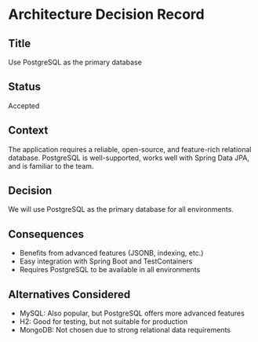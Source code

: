 # Architecture Decision Record

## Title
Use PostgreSQL as the primary database

## Status
Accepted

## Context
The application requires a reliable, open-source, and feature-rich relational database. PostgreSQL is well-supported, works well with Spring Data JPA, and is familiar to the team.

## Decision
We will use PostgreSQL as the primary database for all environments.

## Consequences
- Benefits from advanced features (JSONB, indexing, etc.)
- Easy integration with Spring Boot and TestContainers
- Requires PostgreSQL to be available in all environments

## Alternatives Considered
- MySQL: Also popular, but PostgreSQL offers more advanced features
- H2: Good for testing, but not suitable for production
- MongoDB: Not chosen due to strong relational data requirements 